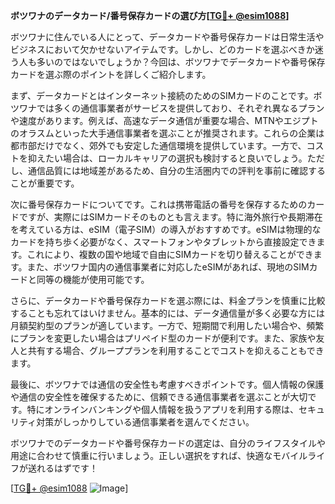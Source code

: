 **ボツワナのデータカード/番号保存カードの選び方[[TG💪+ @esim1088](https://t.me/s/esim1088)]**

ボツワナに住んでいる人にとって、データカードや番号保存カードは日常生活やビジネスにおいて欠かせないアイテムです。しかし、どのカードを選ぶべきか迷う人も多いのではないでしょうか？今回は、ボツワナでデータカードや番号保存カードを選ぶ際のポイントを詳しくご紹介します。

まず、データカードとはインターネット接続のためのSIMカードのことです。ボツワナでは多くの通信事業者がサービスを提供しており、それぞれ異なるプランや速度があります。例えば、高速なデータ通信が重要な場合、MTNやエジプトのオラスムといった大手通信事業者を選ぶことが推奨されます。これらの企業は都市部だけでなく、郊外でも安定した通信環境を提供しています。一方で、コストを抑えたい場合は、ローカルキャリアの選択も検討すると良いでしょう。ただし、通信品質には地域差があるため、自分の生活圏内での評判を事前に確認することが重要です。

次に番号保存カードについてです。これは携帯電話の番号を保存するためのカードですが、実際にはSIMカードそのものとも言えます。特に海外旅行や長期滞在を考えている方は、eSIM（電子SIM）の導入がおすすめです。eSIMは物理的なカードを持ち歩く必要がなく、スマートフォンやタブレットから直接設定できます。これにより、複数の国や地域で自由にSIMカードを切り替えることができます。また、ボツワナ国内の通信事業者に対応したeSIMがあれば、現地のSIMカードと同等の機能が使用可能です。

さらに、データカードや番号保存カードを選ぶ際には、料金プランを慎重に比較することも忘れてはいけません。基本的には、データ通信量が多く必要な方には月額契約型のプランが適しています。一方で、短期間で利用したい場合や、頻繁にプランを変更したい場合はプリペイド型のカードが便利です。また、家族や友人と共有する場合、グループプランを利用することでコストを抑えることもできます。

最後に、ボツワナでは通信の安全性も考慮すべきポイントです。個人情報の保護や通信の安全性を確保するために、信頼できる通信事業者を選ぶことが大切です。特にオンラインバンキングや個人情報を扱うアプリを利用する際は、セキュリティ対策がしっかりしている通信事業者を選んでください。

ボツワナでのデータカードや番号保存カードの選定は、自分のライフスタイルや用途に合わせて慎重に行いましょう。正しい選択をすれば、快適なモバイルライフが送れるはずです！

[[TG💪+ @esim1088](https://t.me/s/esim1088) ![Image](https://i.postimg.cc/Y0z9fWf4/image.png)]